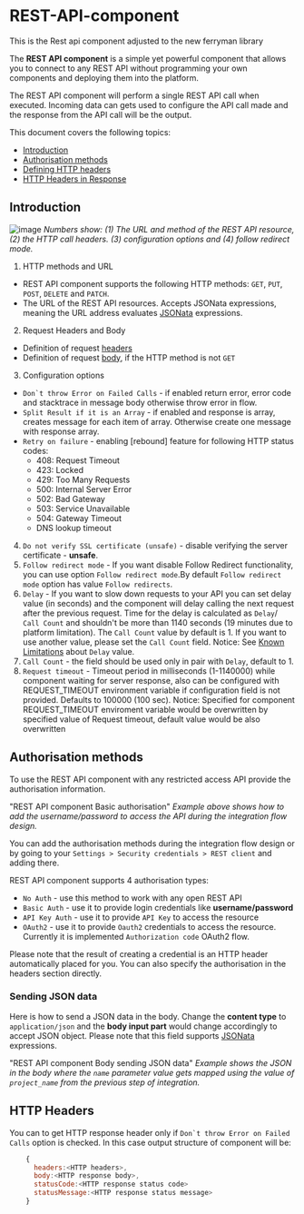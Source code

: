# REST-API-component

This is the Rest api component adjusted to the new ferryman library

The **REST API component** is a simple yet powerful component that allows you to connect to any REST API without programming your own components and deploying them into the platform.

The REST API component will perform a single REST API call when executed. Incoming data can gets used to configure the API call made and the response from the API call will be the output.

This document covers the following topics:

- [Introduction](#introduction)
- [Authorisation methods](#authorisation-methods)
- [Defining HTTP headers](#defining-http-headers)
- [HTTP Headers in Response](#http-headers)

## Introduction

![image]()
_Numbers show: (1) The URL and method of the REST API resource, (2) the HTTP call headers. (3) configuration options and (4) follow redirect mode._

1.  HTTP methods and URL

- REST API component supports the following HTTP methods: `GET`, `PUT`, `POST`, `DELETE` and `PATCH`.
- The URL of the REST API resources. Accepts JSONata expressions, meaning the URL address evaluates [JSONata](http://jsonata.org/) expressions.

2. Request Headers and Body

- Definition of request [headers](#defining-http-headers)
- Definition of request [body](#defining-http-body), if the HTTP method is not `GET`

3. Configuration options

- `` Don`t throw Error on Failed Calls `` - if enabled return error, error code and stacktrace in message body otherwise throw error in flow.
- `Split Result if it is an Array` - if enabled and response is array, creates message for each item of array. Otherwise create one message with response array.
- `Retry on failure` - enabling [rebound] feature for following HTTP status codes:
  - 408: Request Timeout
  - 423: Locked
  - 429: Too Many Requests
  - 500: Internal Server Error
  - 502: Bad Gateway
  - 503: Service Unavailable
  - 504: Gateway Timeout
  - DNS lookup timeout

4. `Do not verify SSL certificate (unsafe)` - disable verifying the server certificate - **unsafe**.
5. `Follow redirect mode` - If you want disable Follow Redirect functionality, you can use option `Follow redirect mode`.By default `Follow redirect mode` option has value `Follow redirects`.
6. `Delay` - If you want to slow down requests to your API you can set delay value (in seconds) and the component will delay calling the next request after the previous request.
   Time for the delay is calculated as `Delay`/ `Call Count` and shouldn't be more than 1140 seconds (19 minutes due to platform limitation).
   The `Call Count` value by default is 1. If you want to use another value, please set the `Call Count` field.
   Notice: See [Known Limitations](#known-limitations) about `Delay` value.
7. `Call Count` - the field should be used only in pair with `Delay`, default to 1.
8. `Request timeout` - Timeout period in milliseconds (1-1140000) while component waiting for server response, also can be configured with REQUEST_TIMEOUT environment variable if configuration field is not provided. Defaults to 100000 (100 sec).
   Notice: Specified for component REQUEST_TIMEOUT enviroment variable would be overwritten by specified value of Request timeout, default value would be also overwritten

## Authorisation methods

To use the REST API component with any restricted access API provide the authorisation information.

"REST API component Basic authorisation"
_Example above shows how to add the username/password to access the API during the integration flow design._

You can add the authorisation methods during the integration flow design or by going to your `Settings > Security credentials > REST client` and adding there.

REST API component supports 4 authorisation types:

- `No Auth` - use this method to work with any open REST API
- `Basic Auth` - use it to provide login credentials like **username/password**
- `API Key Auth` - use it to provide `API Key` to access the resource
- `OAuth2` - use it to provide `Oauth2` credentials to access the resource. Currently it is implemented `Authorization code` OAuth2 flow.

Please note that the result of creating a credential is an HTTP header automatically placed for you. You can also specify the authorisation in the headers section directly.

### Sending JSON data

Here is how to send a JSON data in the body. Change the **content type** to `application/json` and the **body input part** would change accordingly to accept JSON object. Please note that this field supports [JSONata](http://jsonata.org) expressions.

"REST API component Body sending JSON data"
_Example shows the JSON in the body where the `name` parameter value gets mapped using the value of `project_name` from the previous step of integration._

## HTTP Headers

You can to get HTTP response header only if `` Don`t throw Error on Failed Calls `` option is checked.
In this case output structure of component will be:

```js
    {
      headers:<HTTP headers>,
      body:<HTTP response body>,
      statusCode:<HTTP response status code>
      statusMessage:<HTTP response status message>
    }
```
